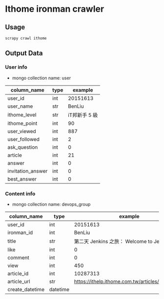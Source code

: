 # Ithome ironman crawler


## Usage
```
scrapy crawl ithome
```

## Output Data
### User info
- mongo collection name: user

| column_name       | type | example       |
|-------------------|------|---------------|
| user_id           | int  | 20151613      |
| user_name         | str  | BenLiu        |
| ithome_level      | str  | iT邦新手 5 級 |
| ithome_point      | int  | 90            |
| user_viewed       | int  | 887           |
| user_followed     | int  | 2             |
| ask_question      | int  | 0             |
| article           | int  | 21            |
| answer            | int  | 0             |
| invitation_answer | int  | 0             |
| best_answer       | int  | 0             |


### Content info
- mongo collection name: devops_group

| column_name     | type     | example                                        |
|-----------------|----------|------------------------------------------------|
| user_id         | int      | 20151613                                       |
| ironman_id      | int      | BenLiu                                         |
| title           | str      | 第二天 Jenkins 之旅： Welcome to Jenkins!      |
| like            | int      | 0                                              |
| comment         | int      | 0                                              |
| view            | int      | 450                                            |
| article_id      | int      | 10287313                                       |
| article_url     | str      | https://ithelp.ithome.com.tw/articles/10287313 |
| create_datetime | datetime |                                                |